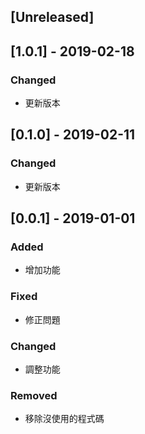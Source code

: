 ## [Unreleased]

## [1.0.1] - 2019-02-18
### Changed
- 更新版本

## [0.1.0] - 2019-02-11
### Changed
- 更新版本

## [0.0.1] - 2019-01-01

### Added
- 增加功能

### Fixed
- 修正問題

### Changed
- 調整功能

### Removed
- 移除沒使用的程式碼

